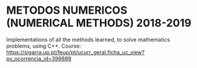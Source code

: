 # METODOS NUMERICOS (NUMERICAL METHODS) 2018-2019
Implementations of all the methods learned, to solve mathematics problems, using C++.
Course: https://sigarra.up.pt/feup/pt/ucurr_geral.ficha_uc_view?pv_ocorrencia_id=399889
